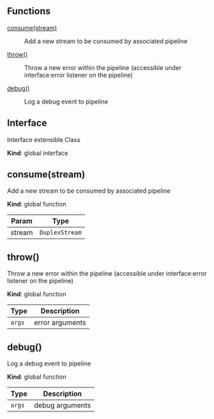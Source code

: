 ## Functions

<dl>
<dt><a href="#consume">consume(stream)</a></dt>
<dd><p>Add a new stream to be consumed by associated pipeline</p>
</dd>
<dt><a href="#throw">throw()</a></dt>
<dd><p>Throw a new error within the pipeline (accessible under interface:error listener on the pipeline)</p>
</dd>
<dt><a href="#debug">debug()</a></dt>
<dd><p>Log a debug event to pipeline</p>
</dd>
</dl>

<a name="Interface"></a>

## Interface
Interface extensible Class

**Kind**: global interface  
<a name="consume"></a>

## consume(stream)
Add a new stream to be consumed by associated pipeline

**Kind**: global function  

| Param | Type |
| --- | --- |
| stream | <code>DuplexStream</code> | 

<a name="throw"></a>

## throw()
Throw a new error within the pipeline (accessible under interface:error listener on the pipeline)

**Kind**: global function  

| Type | Description |
| --- | --- |
| <code>args</code> | error arguments |

<a name="debug"></a>

## debug()
Log a debug event to pipeline

**Kind**: global function  

| Type | Description |
| --- | --- |
| <code>args</code> | debug arguments |

